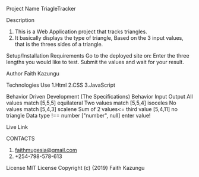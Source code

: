 Project Name
TriagleTracker

Description
1. This is a Web Application project that tracks triangles.
2. It basically displays the type of triangle, Based on the 3 input values, that is the threes sides of a triangle.

Setup/Installation Requirements
Go to the deployed site on:
Enter the three lengths you would like to test.
Submit the values and wait for your result.

Author
Faith Kazungu

Technologies Use
1.Html
2.CSS
3.JavaScript

Behavior Driven Development (The Specifications)
Behavior	Input	Output
All values match	[5,5,5]	equilateral
Two values match	[5,5,4]	isoceles
No values match	[5,4,3]	scalene
Sum of 2 values<= third value	[5,4,11]	no triangle
Data type !== number	["number", null]	enter value!

Live Link

CONTACTS
1. faithmugesia@gmail.com
2. +254-798-578-613

License
MIT License Copyright (c) {2019} Faith Kazungu
